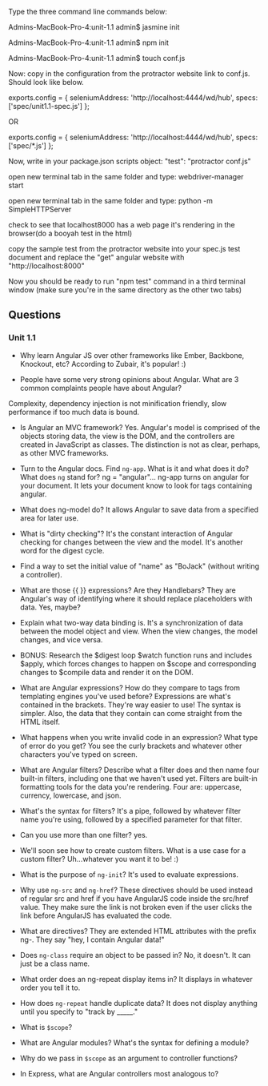 
Type the three command line commands below:

Admins-MacBook-Pro-4:unit-1.1 admin$ jasmine init

Admins-MacBook-Pro-4:unit-1.1 admin$ npm init

Admins-MacBook-Pro-4:unit-1.1 admin$ touch conf.js


Now: copy in the configuration from the protractor website link to conf.js. Should look like below.

exports.config = {
  seleniumAddress: 'http://localhost:4444/wd/hub',
  specs: ['spec/unit1.1-spec.js']
};

OR

exports.config = {
  seleniumAddress: 'http://localhost:4444/wd/hub',
  specs: ['spec/*.js']
};

Now, write in your package.json scripts object: "test": "protractor conf.js"


open new terminal tab in the same folder and type: webdriver-manager start

open new terminal tab in the same folder and type: python -m SimpleHTTPServer

check to see that localhost8000 has a web page it's rendering in the browser(do a booyah test in the html)


copy the sample test from the protractor website into your spec.js test document and replace the "get" angular website with "http://localhost:8000"

Now you should be ready to run "npm test" command in a third terminal window (make sure you're in the same directory as the other two tabs)





## Questions
### Unit 1.1
* Why learn Angular JS over other frameworks like Ember, Backbone, Knockout, etc?
According to Zubair, it's popular! :)


* People have some very strong opinions about Angular. What are 3 common complaints people have about Angular?

Complexity, dependency injection is not minification friendly, slow performance if too much data is bound.

* Is Angular an MVC framework?
Yes. Angular's model is comprised of the objects storing data, the view is the DOM, and the controllers are created in JavaScript as classes. The distinction is not as clear, perhaps, as other MVC frameworks.


* Turn to the Angular docs. Find `ng-app`. What is it and what does it do? What does `ng` stand for?
ng = "angular"... ng-app turns on angular for your document. It lets your document know to look for tags containing angular.



* What does ng-model do?
It allows Angular to save data from a specified area for later use.

* What is "dirty checking"?
It's the constant interaction of Angular checking for changes between the view and the model. It's another word for the digest cycle.


* Find a way to set the initial value of "name" as "BoJack" (without writing a controller).



* What are those {{ }} expressions? Are they Handlebars?
They are Angular's way of identifying where it should replace placeholders with data. Yes, maybe?

* Explain what two-way data binding is.
It's a synchronization of data between the model object and view. When the view changes, the model changes, and vice versa.


* BONUS: Research the $digest loop
$watch function runs and includes $apply, which forces changes to happen on $scope and corresponding changes to $compile data and render it on the DOM.



* What are Angular expressions? How do they compare to tags from templating engines you've used before?
Expressions are what's contained in the brackets. They're way easier to use! The syntax is simpler. Also, the data that they contain can come straight from the HTML itself.


* What happens when you write invalid code in an expression? What type of error do you get?
You see the curly brackets and whatever other characters you've typed on screen.


* What are Angular filters? Describe what a filter does and then name four built-in filters, including one that we haven't used yet.
Filters are built-in formatting tools for the data you're rendering. Four are: uppercase, currency, lowercase, and json.

* What's the syntax for filters?
It's a pipe, followed by whatever filter name you're using, followed by a specified parameter for that filter.


* Can you use more than one filter?
yes.


* We'll soon see how to create custom filters. What is a use case for a custom filter?
Uh...whatever you want it to be! :)

* What is the purpose of `ng-init`?
It's used to evaluate expressions.


* Why use `ng-src` and `ng-href`?
These directives should be used instead of regular src and href if you have AngularJS code inside the src/href value.
They make sure the link is not broken even if the user clicks the link before AngularJS has evaluated the code.



* What are directives?
They are extended HTML attributes with the prefix ng-. They say "hey, I contain Angular data!"


* Does `ng-class` require an object to be passed in?
No, it doesn't. It can just be a class name.

* What order does an ng-repeat display items in?
It displays in whatever order you tell it to.


* How does `ng-repeat` handle duplicate data?
It does not display anything until you specify to "track by _____."


* What is `$scope`?
* What are Angular modules? What's the syntax for defining a module?
* Why do we pass in `$scope` as an argument to controller functions?
* In Express, what are Angular controllers most analogous to?

